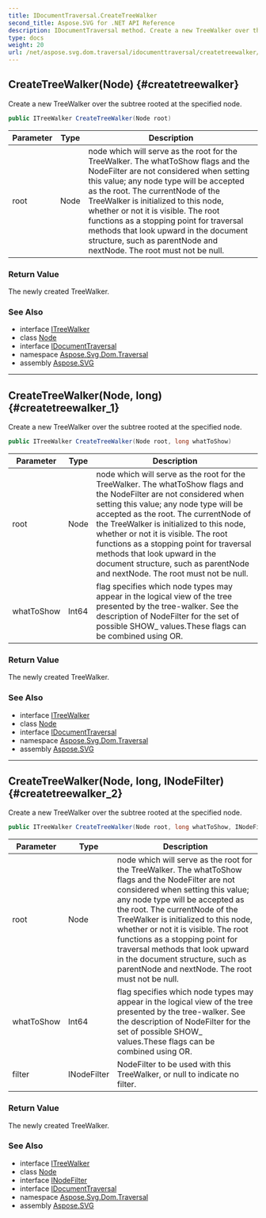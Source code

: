 ```yaml
---
title: IDocumentTraversal.CreateTreeWalker
second_title: Aspose.SVG for .NET API Reference
description: IDocumentTraversal method. Create a new TreeWalker over the subtree rooted at the specified node
type: docs
weight: 20
url: /net/aspose.svg.dom.traversal/idocumenttraversal/createtreewalker/
---
```

## CreateTreeWalker(Node) {#createtreewalker}

Create a new TreeWalker over the subtree rooted at the specified node.

```csharp
public ITreeWalker CreateTreeWalker(Node root)
```

| Parameter | Type | Description |
| --- | --- | --- |
| root | Node | node which will serve as the root for the TreeWalker. The whatToShow flags and the NodeFilter are not considered when setting this value; any node type will be accepted as the root. The currentNode of the TreeWalker is initialized to this node, whether or not it is visible. The root functions as a stopping point for traversal methods that look upward in the document structure, such as parentNode and nextNode. The root must not be null. |

### Return Value

The newly created TreeWalker.

### See Also

* interface [ITreeWalker](../../itreewalker/)
* class [Node](../../../aspose.svg.dom/node/)
* interface [IDocumentTraversal](../)
* namespace [Aspose.Svg.Dom.Traversal](../../../aspose.svg.dom.traversal/)
* assembly [Aspose.SVG](../../../)

---

## CreateTreeWalker(Node, long) {#createtreewalker_1}

Create a new TreeWalker over the subtree rooted at the specified node.

```csharp
public ITreeWalker CreateTreeWalker(Node root, long whatToShow)
```

| Parameter | Type | Description |
| --- | --- | --- |
| root | Node | node which will serve as the root for the TreeWalker. The whatToShow flags and the NodeFilter are not considered when setting this value; any node type will be accepted as the root. The currentNode of the TreeWalker is initialized to this node, whether or not it is visible. The root functions as a stopping point for traversal methods that look upward in the document structure, such as parentNode and nextNode. The root must not be null. |
| whatToShow | Int64 | flag specifies which node types may appear in the logical view of the tree presented by the tree-walker. See the description of NodeFilter for the set of possible SHOW_ values.These flags can be combined using OR. |

### Return Value

The newly created TreeWalker.

### See Also

* interface [ITreeWalker](../../itreewalker/)
* class [Node](../../../aspose.svg.dom/node/)
* interface [IDocumentTraversal](../)
* namespace [Aspose.Svg.Dom.Traversal](../../../aspose.svg.dom.traversal/)
* assembly [Aspose.SVG](../../../)

---

## CreateTreeWalker(Node, long, INodeFilter) {#createtreewalker_2}

Create a new TreeWalker over the subtree rooted at the specified node.

```csharp
public ITreeWalker CreateTreeWalker(Node root, long whatToShow, INodeFilter filter)
```

| Parameter | Type | Description |
| --- | --- | --- |
| root | Node | node which will serve as the root for the TreeWalker. The whatToShow flags and the NodeFilter are not considered when setting this value; any node type will be accepted as the root. The currentNode of the TreeWalker is initialized to this node, whether or not it is visible. The root functions as a stopping point for traversal methods that look upward in the document structure, such as parentNode and nextNode. The root must not be null. |
| whatToShow | Int64 | flag specifies which node types may appear in the logical view of the tree presented by the tree-walker. See the description of NodeFilter for the set of possible SHOW_ values.These flags can be combined using OR. |
| filter | INodeFilter | NodeFilter to be used with this TreeWalker, or null to indicate no filter. |

### Return Value

The newly created TreeWalker.

### See Also

* interface [ITreeWalker](../../itreewalker/)
* class [Node](../../../aspose.svg.dom/node/)
* interface [INodeFilter](../../inodefilter/)
* interface [IDocumentTraversal](../)
* namespace [Aspose.Svg.Dom.Traversal](../../../aspose.svg.dom.traversal/)
* assembly [Aspose.SVG](../../../)
